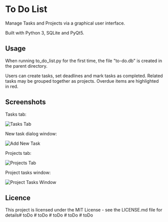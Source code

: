# To Do List

Manage Tasks and Projects via a graphical user interface.

Built with Python 3, SQLite and PyQt5.

## Usage

When running to_do_list.py for the first time, the file "to-do.db" is created in the parent directory.

Users can create tasks, set deadlines and mark tasks as completed. Related tasks may be grouped together as projects. Overdue items are highlighted in red.

## Screenshots

Tasks tab:

![Tasks Tab](screenshots/tasks_tab.png?raw=true "Tasks Tab")

New task dialog window:

![Add New Task](screenshots/new_task_dialog.png?raw=true "Add New Task")

Projects tab:

![Projects Tab](screenshots/projects_tab.png?raw=true "Projects Tab")

Project tasks window:

![Project Tasks Window](screenshots/project_tasks.png?raw=true "Project Tasks Window")

## Licence

This project is licensed under the MIT License - see the LICENSE.md file for details#   t o D o  
 #   t o D o  
 #   t o D o  
 #   t o D o  
 #   t o D o  
 